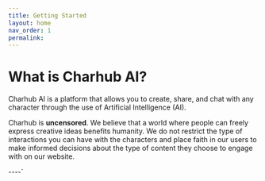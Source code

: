 ```yaml
---
title: Getting Started
layout: home
nav_order: 1
permalink: 
---
```


# What is Charhub AI?
Charhub AI is a platform that allows you to create, share, and chat with any character through the use of Artificial Intelligence (AI). 

Charhub is **uncensored**. We believe that a world where people can freely express creative ideas benefits humanity. We do not restrict the type of interactions you can have with the characters and place faith in our users to make informed decisions about the type of content they choose to engage with on our website.

----`